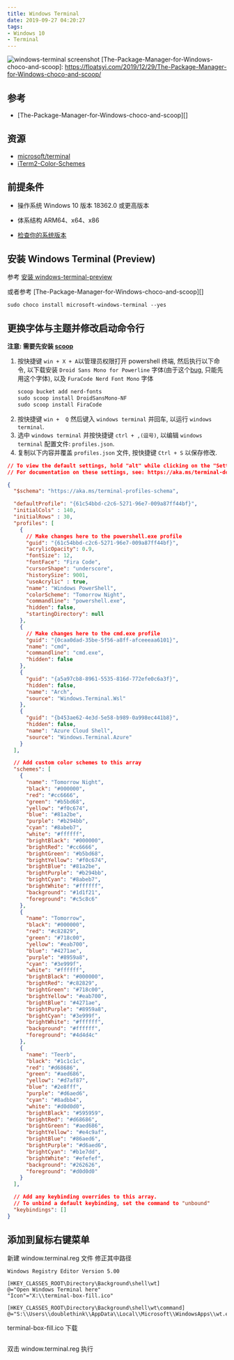 ```yaml
---
title: Windows Terminal
date: 2019-09-27 04:20:27
tags:
- Windows 10
- Terminal
---
```


![windows-terminal screenshot](http://r.photo.store.qq.com/psb?/V12iDrZG1mzmnh/rmPlL7vfaZsLhZAnI9ch3BEsRyE*Ym1FoMdegS9LTOU!/r/dIMAAAAAAAAA)
[The-Package-Manager-for-Windows-choco-and-scoop]: https://floatsyi.com/2019/12/29/The-Package-Manager-for-Windows-choco-and-scoop/

## 参考
- [The-Package-Manager-for-Windows-choco-and-scoop][]

## 资源

- [microsoft/terminal](https://github.com/microsoft/terminal/)
- [iTerm2-Color-Schemes](https://github.com/mbadolato/iTerm2-Color-Schemes/tree/master/windowsterminal)

## 前提条件

- 操作系统	Windows 10 版本 18362.0 或更高版本
- 体系结构	ARM64、x64、x86

- [检查你的系统版本](https://docs.microsoft.com/zh-cn/windows/wsl/troubleshooting#check-your-build-number)

## 安装 Windows Terminal (Preview)

参考 [安装 windows-terminal-preview](https://www.microsoft.com/zh-cn/p/windows-terminal-preview/9n0dx20hk701?activetab=pivot:overviewtab)

或者参考 [The-Package-Manager-for-Windows-choco-and-scoop][]
```
sudo choco install microsoft-windows-terminal --yes
```

## 更换字体与主题并修改启动命令行

**注意: 需要先安装 [scoop](https://github.com/FloatingShuYin/development-environment-manual#%E5%AE%89%E8%A3%85-windows-%E5%8C%85%E7%AE%A1%E7%90%86%E5%B7%A5%E5%85%B7-scoop)**

1. 按快捷键 `win + X + A`以管理员权限打开 powershell 终端, 然后执行以下命令, 以下载安装 `Droid Sans Mono for Powerline` 字体(由于这个[bug](https://github.com/microsoft/terminal/issues/633), 只能先用这个字体), 以及 `FuraCode Nerd Font Mono` 字体
    ```powershell
    scoop bucket add nerd-fonts
    sudo scoop install DroidSansMono-NF
    sudo scoop install FiraCode
    ```
2. 按快捷键 `win +  Q` 然后键入 `windows terminal` 并回车, 以运行 `windows terminal`.
3. 选中 `windows terminal` 并按快捷键 `ctrl + ,(逗号)`, 以编辑 `windows terminal` 配置文件: `profiles.json`.
4. 复制以下内容并覆盖 `profiles.json` 文件, 按快捷键 `Ctrl + S` 以保存修改.
<!-- "commandline" : "wsl.exe -- cd ~;source ~/.profile;fish", -->
```json
// To view the default settings, hold "alt" while clicking on the "Settings" button.
// For documentation on these settings, see: https://aka.ms/terminal-documentation

{
  "$schema": "https://aka.ms/terminal-profiles-schema",

  "defaultProfile": "{61c54bbd-c2c6-5271-96e7-009a87ff44bf}",
  "initialCols" : 140,
  "initialRows" : 30,
  "profiles": [
    {
      // Make changes here to the powershell.exe profile
      "guid": "{61c54bbd-c2c6-5271-96e7-009a87ff44bf}",
      "acrylicOpacity": 0.9,
      "fontSize": 12,
      "fontFace": "Fira Code",
      "cursorShape": "underscore",
      "historySize": 9001,
      "useAcrylic" : true,
      "name": "Windows PowerShell",
      "colorScheme": "Tomorrow Night",
      "commandline": "powershell.exe",
      "hidden": false,
      "startingDirectory": null
    },
    {
      // Make changes here to the cmd.exe profile
      "guid": "{0caa0dad-35be-5f56-a8ff-afceeeaa6101}",
      "name": "cmd",
      "commandline": "cmd.exe",
      "hidden": false
    },
    {
      "guid": "{a5a97cb8-8961-5535-816d-772efe0c6a3f}",
      "hidden": false,
      "name": "Arch",
      "source": "Windows.Terminal.Wsl"
    },
    {
      "guid": "{b453ae62-4e3d-5e58-b989-0a998ec441b8}",
      "hidden": false,
      "name": "Azure Cloud Shell",
      "source": "Windows.Terminal.Azure"
    }
  ],

  // Add custom color schemes to this array
  "schemes": [
    {
      "name": "Tomorrow Night",
      "black": "#000000",
      "red": "#cc6666",
      "green": "#b5bd68",
      "yellow": "#f0c674",
      "blue": "#81a2be",
      "purple": "#b294bb",
      "cyan": "#8abeb7",
      "white": "#ffffff",
      "brightBlack": "#000000",
      "brightRed": "#cc6666",
      "brightGreen": "#b5bd68",
      "brightYellow": "#f0c674",
      "brightBlue": "#81a2be",
      "brightPurple": "#b294bb",
      "brightCyan": "#8abeb7",
      "brightWhite": "#ffffff",
      "background": "#1d1f21",
      "foreground": "#c5c8c6"
    },
    {
      "name": "Tomorrow",
      "black": "#000000",
      "red": "#c82829",
      "green": "#718c00",
      "yellow": "#eab700",
      "blue": "#4271ae",
      "purple": "#8959a8",
      "cyan": "#3e999f",
      "white": "#ffffff",
      "brightBlack": "#000000",
      "brightRed": "#c82829",
      "brightGreen": "#718c00",
      "brightYellow": "#eab700",
      "brightBlue": "#4271ae",
      "brightPurple": "#8959a8",
      "brightCyan": "#3e999f",
      "brightWhite": "#ffffff",
      "background": "#ffffff",
      "foreground": "#4d4d4c"
    },
    {
      "name": "Teerb",
      "black": "#1c1c1c",
      "red": "#d68686",
      "green": "#aed686",
      "yellow": "#d7af87",
      "blue": "#2e8fff",
      "purple": "#d6aed6",
      "cyan": "#8adbb4",
      "white": "#d0d0d0",
      "brightBlack": "#595959",
      "brightRed": "#d68686",
      "brightGreen": "#aed686",
      "brightYellow": "#e4c9af",
      "brightBlue": "#86aed6",
      "brightPurple": "#d6aed6",
      "brightCyan": "#b1e7dd",
      "brightWhite": "#efefef",
      "background": "#262626",
      "foreground": "#d0d0d0"
    }
  ],

  // Add any keybinding overrides to this array.
  // To unbind a default keybinding, set the command to "unbound"
  "keybindings": []
}
```

## 添加到鼠标右键菜单
新建 window.terminal.reg 文件
修正其中路径
```reg
Windows Registry Editor Version 5.00

[HKEY_CLASSES_ROOT\Directory\Background\shell\wt]
@="Open Windows Terminal here"
"Icon"="X:\\terminal-box-fill.ico"

[HKEY_CLASSES_ROOT\Directory\Background\shell\wt\command]
@="S:\\Users\\doublethink\\AppData\\Local\\Microsoft\\WindowsApps\\wt.exe"
```

terminal-box-fill.ico 下载
```
```

双击 window.terminal.reg 执行


